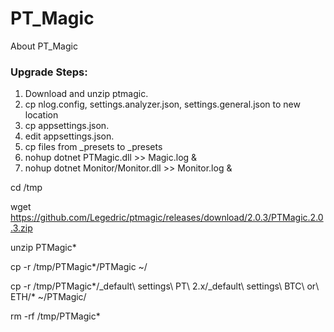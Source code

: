 # PT_Magic
About PT_Magic

### Upgrade Steps: 
1) Download and unzip ptmagic. 
2) cp nlog.config, settings.analyzer.json, settings.general.json to new location
3) cp appsettings.json. 
4) edit appsettings.json. 
5) cp files from _presets to _presets
6) nohup dotnet PTMagic.dll >> Magic.log &
7) nohup dotnet Monitor/Monitor.dll >> Monitor.log &



cd /tmp

wget https://github.com/Legedric/ptmagic/releases/download/2.0.3/PTMagic.2.0.3.zip

unzip PTMagic*

cp -r /tmp/PTMagic*/PTMagic ~/

cp -r /tmp/PTMagic*/_default\ settings\ PT\ 2.x/_default\ settings\ BTC\ or\ ETH/* ~/PTMagic/

rm -rf /tmp/PTMagic*
